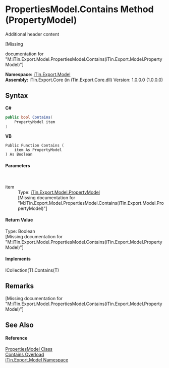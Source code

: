 # PropertiesModel.Contains Method (PropertyModel)
Additional header content 

\[Missing <summary> documentation for "M:iTin.Export.Model.PropertiesModel.Contains(iTin.Export.Model.PropertyModel)"\]

**Namespace:**&nbsp;<a href="N_iTin_Export_Model">iTin.Export.Model</a><br />**Assembly:**&nbsp;iTin.Export.Core (in iTin.Export.Core.dll) Version: 1.0.0.0 (1.0.0.0)

## Syntax

**C#**<br />
``` C#
public bool Contains(
	PropertyModel item
)
```

**VB**<br />
``` VB
Public Function Contains ( 
	item As PropertyModel
) As Boolean
```


#### Parameters
&nbsp;<dl><dt>item</dt><dd>Type: <a href="T_iTin_Export_Model_PropertyModel">iTin.Export.Model.PropertyModel</a><br />\[Missing <param name="item"/> documentation for "M:iTin.Export.Model.PropertiesModel.Contains(iTin.Export.Model.PropertyModel)"\]</dd></dl>

#### Return Value
Type: Boolean<br />\[Missing <returns> documentation for "M:iTin.Export.Model.PropertiesModel.Contains(iTin.Export.Model.PropertyModel)"\]

#### Implements
ICollection(T).Contains(T)<br />

## Remarks
\[Missing <remarks> documentation for "M:iTin.Export.Model.PropertiesModel.Contains(iTin.Export.Model.PropertyModel)"\]

## See Also


#### Reference
<a href="T_iTin_Export_Model_PropertiesModel">PropertiesModel Class</a><br /><a href="Overload_iTin_Export_Model_PropertiesModel_Contains">Contains Overload</a><br /><a href="N_iTin_Export_Model">iTin.Export.Model Namespace</a><br />